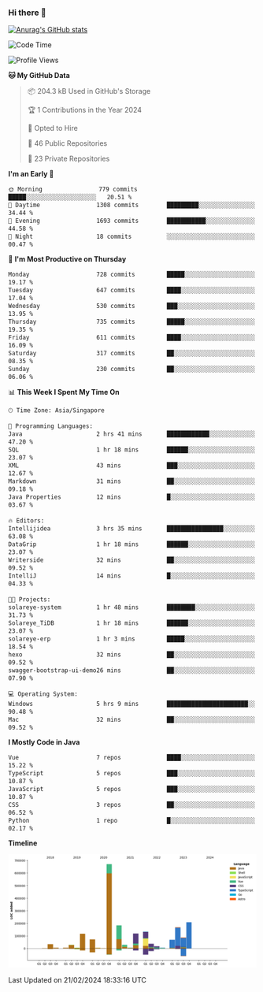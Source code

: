 ### Hi there 👋

[![Anurag's GitHub stats](https://github-readme-stats.vercel.app/api?username=xiumu2017&show_icons=true&theme=radical)](https://github.com/anuraghazra/github-readme-stats)

<!--
**xiumu2017/xiumu2017** is a ✨ _special_ ✨ repository because its `README.md` (this file) appears on your GitHub profile.

Here are some ideas to get you started:

- 🔭 I’m currently working on ...
- 🌱 I’m currently learning ...
- 👯 I’m looking to collaborate on ...
- 🤔 I’m looking for help with ...
- 💬 Ask me about ...
- 📫 How to reach me: ...
- 😄 Pronouns: ...
- ⚡ Fun fact: ...
-->

<!--START_SECTION:waka-->
![Code Time](http://img.shields.io/badge/Code%20Time-1%2C968%20hrs%209%20mins-blue)

![Profile Views](http://img.shields.io/badge/Profile%20Views-0-blue)

**🐱 My GitHub Data** 

> 📦 204.3 kB Used in GitHub's Storage 
 > 
> 🏆 1 Contributions in the Year 2024
 > 
> 💼 Opted to Hire
 > 
> 📜 46 Public Repositories 
 > 
> 🔑 23 Private Repositories 
 > 
**I'm an Early 🐤** 

```text
🌞 Morning                779 commits         █████░░░░░░░░░░░░░░░░░░░░   20.51 % 
🌆 Daytime                1308 commits        █████████░░░░░░░░░░░░░░░░   34.44 % 
🌃 Evening                1693 commits        ███████████░░░░░░░░░░░░░░   44.58 % 
🌙 Night                  18 commits          ░░░░░░░░░░░░░░░░░░░░░░░░░   00.47 % 
```
📅 **I'm Most Productive on Thursday** 

```text
Monday                   728 commits         █████░░░░░░░░░░░░░░░░░░░░   19.17 % 
Tuesday                  647 commits         ████░░░░░░░░░░░░░░░░░░░░░   17.04 % 
Wednesday                530 commits         ███░░░░░░░░░░░░░░░░░░░░░░   13.95 % 
Thursday                 735 commits         █████░░░░░░░░░░░░░░░░░░░░   19.35 % 
Friday                   611 commits         ████░░░░░░░░░░░░░░░░░░░░░   16.09 % 
Saturday                 317 commits         ██░░░░░░░░░░░░░░░░░░░░░░░   08.35 % 
Sunday                   230 commits         ██░░░░░░░░░░░░░░░░░░░░░░░   06.06 % 
```


📊 **This Week I Spent My Time On** 

```text
🕑︎ Time Zone: Asia/Singapore

💬 Programming Languages: 
Java                     2 hrs 41 mins       ████████████░░░░░░░░░░░░░   47.20 % 
SQL                      1 hr 18 mins        ██████░░░░░░░░░░░░░░░░░░░   23.07 % 
XML                      43 mins             ███░░░░░░░░░░░░░░░░░░░░░░   12.67 % 
Markdown                 31 mins             ██░░░░░░░░░░░░░░░░░░░░░░░   09.18 % 
Java Properties          12 mins             █░░░░░░░░░░░░░░░░░░░░░░░░   03.67 % 

🔥 Editors: 
Intellijidea             3 hrs 35 mins       ████████████████░░░░░░░░░   63.08 % 
DataGrip                 1 hr 18 mins        ██████░░░░░░░░░░░░░░░░░░░   23.07 % 
Writerside               32 mins             ██░░░░░░░░░░░░░░░░░░░░░░░   09.52 % 
IntelliJ                 14 mins             █░░░░░░░░░░░░░░░░░░░░░░░░   04.33 % 

🐱‍💻 Projects: 
solareye-system          1 hr 48 mins        ████████░░░░░░░░░░░░░░░░░   31.73 % 
Solareye_TiDB            1 hr 18 mins        ██████░░░░░░░░░░░░░░░░░░░   23.07 % 
solareye-erp             1 hr 3 mins         █████░░░░░░░░░░░░░░░░░░░░   18.54 % 
hexo                     32 mins             ██░░░░░░░░░░░░░░░░░░░░░░░   09.52 % 
swagger-bootstrap-ui-demo26 mins             ██░░░░░░░░░░░░░░░░░░░░░░░   07.90 % 

💻 Operating System: 
Windows                  5 hrs 9 mins        ███████████████████████░░   90.48 % 
Mac                      32 mins             ██░░░░░░░░░░░░░░░░░░░░░░░   09.52 % 
```

**I Mostly Code in Java** 

```text
Vue                      7 repos             ████░░░░░░░░░░░░░░░░░░░░░   15.22 % 
TypeScript               5 repos             ███░░░░░░░░░░░░░░░░░░░░░░   10.87 % 
JavaScript               5 repos             ███░░░░░░░░░░░░░░░░░░░░░░   10.87 % 
CSS                      3 repos             ██░░░░░░░░░░░░░░░░░░░░░░░   06.52 % 
Python                   1 repo              █░░░░░░░░░░░░░░░░░░░░░░░░   02.17 % 
```



**Timeline**

![Lines of Code chart](https://raw.githubusercontent.com/xiumu2017/xiumu2017/main/assets/bar_graph.png)


 Last Updated on 21/02/2024 18:33:16 UTC
<!--END_SECTION:waka-->
